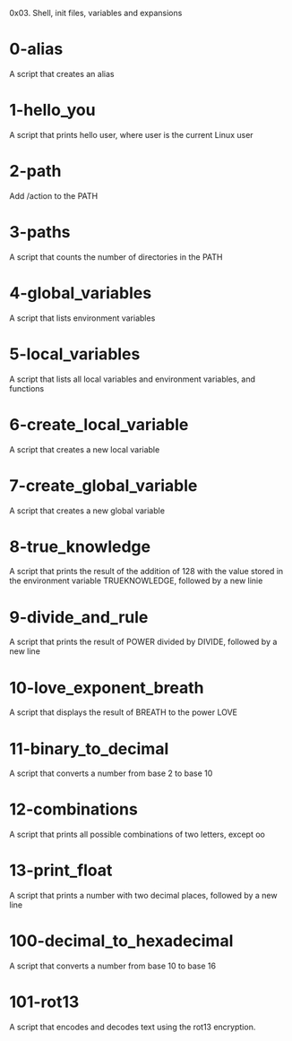 0x03. Shell, init files, variables and expansions

# 0-alias
A script that creates an alias

# 1-hello_you 
A script that prints hello user, where user is the current Linux user

# 2-path
Add /action to the PATH

# 3-paths
A script that counts the number of directories in the PATH

# 4-global_variables
A script that lists environment variables

# 5-local_variables
A script that lists all local variables and environment variables, and functions

# 6-create_local_variable
A script that creates a new local variable

# 7-create_global_variable
A script that creates a new global variable

# 8-true_knowledge
A script that prints the result of the addition of 128 with the value stored in the environment variable TRUEKNOWLEDGE, followed by a new linie

# 9-divide_and_rule
A script that prints the result of POWER divided by DIVIDE, followed by a new line

# 10-love_exponent_breath
A script that displays the result of BREATH to the power LOVE

# 11-binary_to_decimal
A script that converts a number from base 2 to base 10

# 12-combinations
A script that prints all possible combinations of two letters, except oo

# 13-print_float
A script that prints a number with two decimal places, followed by a new line

# 100-decimal_to_hexadecimal
A script that converts a number from base 10 to base 16

# 101-rot13
A script that encodes and decodes text using the rot13 encryption.

